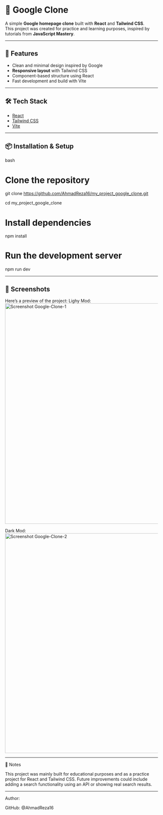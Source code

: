 # 🔎 Google Clone

A simple **Google homepage clone** built with **React** and **Tailwind CSS**.  
This project was created for practice and learning purposes, inspired by tutorials from **JavaScript Mastery**.

---

## 🚀 Features

- Clean and minimal design inspired by Google
- **Responsive layout** with Tailwind CSS
- Component-based structure using React
- Fast development and build with Vite

---

## 🛠️ Tech Stack

- [React](https://reactjs.org/)  
- [Tailwind CSS](https://tailwindcss.com/)  
- [Vite](https://vitejs.dev/)  

---

## 📦 Installation & Setup

bash
# Clone the repository
git clone https://github.com/AhmadReza16/my_project_google_clone.git

cd my_project_google_clone

# Install dependencies
npm install

# Run the development server
npm run dev

----

## 📸 Screenshots
Here’s a preview of the project:
Lighy Mod:
<img width="1366" height="725" alt="Screenshot Google-Clone-1" src="https://github.com/user-attachments/assets/e513a574-250f-4dd2-a091-f9f19d2de96a" />


Dark Mod:
<img width="1366" height="723" alt="Screenshot Google-Clone-2" src="https://github.com/user-attachments/assets/d2525166-3a3e-4c16-af75-e4b721cf635c" />


----

📌 Notes

This project was mainly built for educational purposes and as a practice project for React and Tailwind CSS.
Future improvements could include adding a search functionality using an API or showing real search results.

---

Author:

GitHub: @AhmadReza16
